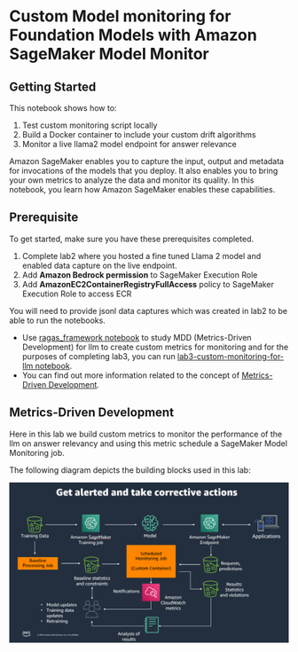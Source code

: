 # Custom Model monitoring for Foundation Models with Amazon SageMaker Model Monitor

## Getting Started

This notebook shows how to:

1. Test custom monitoring script locally
2. Build a Docker container to include your custom drift algorithms
3. Monitor a live llama2 model endpoint for answer relevance


Amazon SageMaker enables you to capture the input, output and metadata for invocations of the models that you deploy. It also enables you to bring your own metrics to analyze the data and monitor its quality. In this notebook, you learn how Amazon SageMaker enables these capabilities.

## Prerequisite

To get started, make sure you have these prerequisites completed.

1. Complete lab2 where you hosted a fine tuned Llama 2 model and enabled data capture on the live endpoint.
2. Add **Amazon Bedrock permission** to SageMaker Execution Role
3. Add **AmazonEC2ContainerRegistryFullAccess** policy to SageMaker Execution Role to access ECR

You will need to provide jsonl data captures which was created in lab2 to be able to run the notebooks. 
* Use [ragas_framework notebook](ragas_framework.ipynb) to study MDD (Metrics-Driven Development) for llm to create custom metrics for monitoring and for the purposes of completing lab3, you can run [lab3-custom-monitoring-for-llm notebook](lab3-custom-monitoring-for-llm.ipynb). 
* You can find out more information related to the concept of [Metrics-Driven Development](https://docs.ragas.io/en/latest/concepts/metrics_driven.html). 

## Metrics-Driven Development

Here in this lab we build custom metrics to monitor the performance of the llm on answer relevancy and using this metric schedule a SageMaker Model Monitoring job. 

The following diagram depicts the building blocks used in this lab:

![llm-monitoring](../images/llm_monitoring.png)